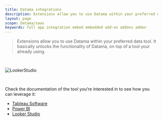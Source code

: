 ```yaml
---
title: Datama integrations
description: Extensions allow you to use Datama within your preferred data tool. It basically unlocks the functionality of Datama, on top of a tool your already using.
layout: page
scope: Datama/saas
keywords: full app integration embed embedded add-on addons addon
---
```



> Extensions allow you to use Datama within your preferred data tool. It basically unlocks the functionality of Datama, on top of a tool your already using.

<br>

![LookerStudio]({{site.url}}/{{site.baseurl}}/core_app/new/integration/images/prep_extensionDataSet.jpg)

<br>

Check the documentation of the tool you’re interested in to see how you can leverage it:

- [Tableau Software]({{site.url}}/{{site.baseurl}}/core_app/new/integration/tableau.html)
- [Power BI]({{site.url}}/{{site.baseurl}}/core_app/new/integration/powerbi.html)
- [Looker Studio]({{site.url}}/{{site.baseurl}}/core_app/new/integration/looker_studio.html)
